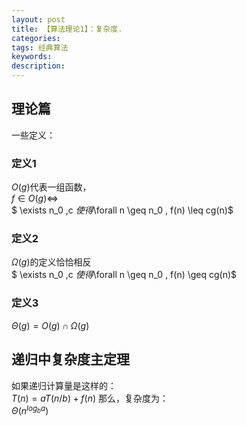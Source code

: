```yaml
---
layout: post
title: 【算法理论1】：复杂度.
categories: 
tags: 经典算法
keywords:
description:
---
```


## 理论篇

一些定义：
### 定义1  
$O(g)$代表一组函数，  
$f\in O(g) \Leftrightarrow$  
$ \exists n_0 ,c $使得$\forall n \geq n_0 , f(n) \leq cg(n)$
### 定义2
$\Omega (g)$的定义恰恰相反    
$ \exists n_0 ,c $使得$\forall n \geq n_0 , f(n) \geq cg(n)$   
### 定义3
$\Theta(g)=O(g) \cap \Omega(g)$

## 递归中复杂度主定理
如果递归计算量是这样的：  
$T(n)=aT(n/b)+f(n)$
那么，复杂度为：  
$\Theta(n^{log_{b} a})$
